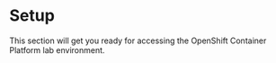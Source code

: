 # Setup
This section will get you ready for accessing the OpenShift Container Platform lab environment. 